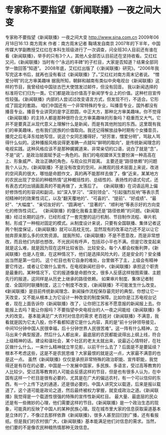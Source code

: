 # 专家称不要指望《新闻联播》一夜之间大变

专家称不要指望《新闻联播》一夜之间大变
http://www.sina.com.cn  2009年06月18日16:13  南方周末
作者：南方周末记者 鞠靖发自南京
2007年的下半年，中国传媒大学副教授艾红红在本科生班级进行了一次调查，问全班30人目前还有谁在看《新闻联播》，举手的只有3个人，其他人全部否认目前还在坚持收看。艾红红又问，《新闻联播》当时有个“永远的丰碑”的子栏目，大家是否知道？结果全部同学一致回答“知道”。
2008年底，艾红红出版了《〈新闻联播〉研究》。“2006年我写完这本书后，就再也没有看过《新闻联播》了。”艾红红对南方周末记者说。
“憎爱分明”的北方审美趣味
据我所知，朝鲜和越南有类似中央电视台《新闻联播》这样的节目，我曾经给中国驻古巴大使馆发过邮件，但没有回音。
我以新闻选择的标准将它们归为一类。它们都是政治价值高于新闻学专业上的价值。这种栏目宣传性较强。《新闻联播》内部的人尝试过改变语言方式，但发现不行，不适合。它形成了固定的套路。
咱们中国还有一个非常特殊的专业，叫播音专业，国外都没有播音专业。播音专业讲究的是字正腔圆，中正大方，那种北方审美趣味。你不觉得《新闻联播》的主持人都是那种很符合北方审美趣味的形象吗？稳重而又大气。它并不是要真正从现代意义上理解什么是新闻，而是有其他附加的东西。这里既有我们的审美趣味，也有我们民族的价值取向。我还记得解放战争时期有个女播音员，播完之后毛泽东给她写信，说这个女同志播得好，“好厉害，憎爱分明”，骂敌人骂得什么似的。这种播报风格说得更准确一点就叫“鲜明的取向”，是传统新闻理念的电视实践。这种风格应该不是那种娓娓道来、非常亲切的口语，说白了就是“念”，不是“说”，是政治层面赋予这一角色的。我们的电视媒体天生要扮演一种高高在上、形象威严、政治正确的角色，与观众拉开距离。
主要还是“路径依赖”的问题
我个人认为，《新闻联播》不是没有改变的空间，从微观的技术层面上来说，改进的空间真的很大，哪怕是命题作文，真的再不能那样去做了，像“近来，某某地方的农民出现了空前的种粮热情”这种概括性的、总结性的、表扬性的语式句式，还有表态式的出镜画面真的不能再做了，太落后了。
《新闻联播》在词语运用上偏好修饰性的形容词和副词，如“深入学习”、“深刻领会”、“引起强烈反响”等表示贯彻精神时的效果性词汇，以及“翻天覆地的”、“可喜的”、“提前”、“好成绩”、“最好”、“大幅度”、“亲切友好的”、“圆满地”、“显著的”、“顺利地”等表示好的方向变化的修饰性词汇。
《新闻联播》的僵化我看主要还是“路径依赖”的问题。《新闻联播》经过长期的运作，已经形成了一套完整的运行机制、节目制作流程、审片机制，形成了一种相对固定的模式。从制度设计来说，只要有全国联播、集体记者这两个制度保证，《新闻联播》就可以高枕无忧。显然现有的改革动力还不足以让它抛弃原来那么多的优势资源。
就我所知，《新闻联播》不是不愿意改，而是非常想改，而且他们内部也想改。不光民间有呼声，包括邓小平也不满。但是它改变起来就是这么难，就是因为现在这样比较省劲、比较安全。每个人都会权衡利弊，《新闻联播》也是人在做，在这种情况下，他们是选择风险大的，还是安全的？安全播出当然是第一位的。
这个栏目也有它自身的难处，台里做不了主，上级会有精神要它传达，或者让它做什么宣传。在电视新闻栏目中，《新闻联播》承担这个职责是最重的。某种情况下，它的报道像是命题作文，很多人反感这样按图索骥、主题先行的报道，这同样是从历史上继承的路径依赖。
如果审片制度、集体记者制度、全国同时联播制度，这三个制度不改变，《新闻联播》不可能发生什么改变。《新闻联播》是目前传统新闻理念、新闻操作流程保存最完好的典型。你想让它一天改变，又不能从根本上为它设计一种改变的制度保障。比如你是江苏电视台记者，现在上面告诉你《新闻联播》改了，让你把江苏省不愿意报的新闻报上去。你能报上去吗？能让你报吗？不要指望中央电视台的人一夜之间能给《新闻联播》多大的改变。
基本能满足广大农村对信息的需求
老百姓对《新闻联播》不满意，我看就是因为它太八股，你不看都知道它是什么内容，真的是“前十分钟领导接见，中间10分钟中国人民很幸福，后十分钟世界人民很苦难”。这一阵有什么精神，立马出来个典型报道，然后什么人都出来，最底层的农民都能说得出上纲上线，符合上级精神的话。建设和谐社会，某个社区的老太太就出来，说最近心情特好，在社区做什么什么，一来什么精神就立竿见影，以前干什么去了？后面是不是要延续？根本不考虑这些，这是不是农民思维？大家最恨的就是这一点，大家最不满意的也是这一点。
虽然《新闻联播》仅仅是承担非常特殊的政治职能、宣传职能，我觉得还是有存在的必要，中国是一个发展中国家，多民族、多语言，受过高等教育的人比较少。受过高等教育的人可能会反感这样的节目，但是也有很多人认为，在中国有这样一个栏目是很有必要的，尤其是在广大的偏远农村，有一个可以信仰的东西，有一个上传下达的通道，还是很必要的。中国人讲究文以载道，后来是报以载道了。这个道可能是政论之道，然后最终被权力掌握，就变成政治之道。《新闻联播》我觉得是一个载道性很强的特殊的宣传性新闻栏目。
最大量、最底层的民众还是有一些微妙的心理，他们需要这样的节目。《新闻联播》是一个政治生态的现象，可能真的反映了中国人的某种民族心理。现在城市里大家的信息获取渠道基本是立体的了，不像过去那样依靠《新闻联播》，很多人甚至回归到广播，还有看报纸。但是我们的农村很广大，《新闻联播》基本能满足他们对信息的需求。当然，他们要的不是像农民种粮热情那种无效信息。

